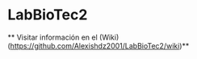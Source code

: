 # LabBioTec2

** Visitar información en el (Wiki) (https://github.com/Alexishdz2001/LabBioTec2/wiki)**
